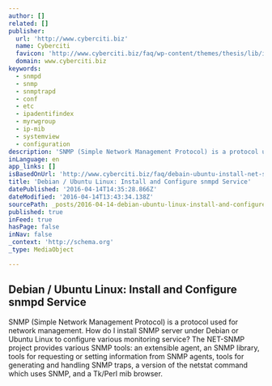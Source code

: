 ```yaml
---
author: []
related: []
publisher:
  url: 'http://www.cyberciti.biz'
  name: Cyberciti
  favicon: 'http://www.cyberciti.biz/faq/wp-content/themes/thesis/lib/images/favicon.ico'
  domain: www.cyberciti.biz
keywords:
  - snmpd
  - snmp
  - snmptrapd
  - conf
  - etc
  - ipadentifindex
  - myrwgroup
  - ip-mib
  - systemview
  - configuration
description: 'SNMP (Simple Network Management Protocol) is a protocol used for network management. How do I install SNMP server under Debian or Ubuntu Linux to configure various monitoring service? The NET-SNMP project provides various SNMP tools: an extensible agent, an SNMP library, tools for requesting or setting information from SNMP agents, tools for generating and handling SNMP traps, a version of the netstat command which uses SNMP, and a Tk/Perl mib browser.'
inLanguage: en
app_links: []
isBasedOnUrl: 'http://www.cyberciti.biz/faq/debain-ubuntu-install-net-snmpd-server/'
title: 'Debian / Ubuntu Linux: Install and Configure snmpd Service'
datePublished: '2016-04-14T14:35:28.866Z'
dateModified: '2016-04-14T13:43:34.138Z'
sourcePath: _posts/2016-04-14-debian-ubuntu-linux-install-and-configure-snmpd-service.md
published: true
inFeed: true
hasPage: false
inNav: false
_context: 'http://schema.org'
_type: MediaObject

---
```

<article style=""><h1>Debian / Ubuntu Linux: Install and Configure snmpd Service</h1><p>SNMP (Simple Network Management Protocol) is a protocol used for network management. How do I install SNMP server under Debian or Ubuntu Linux to configure various monitoring service? The NET-SNMP project provides various SNMP tools: an extensible agent, an SNMP library, tools for requesting or setting information from SNMP agents, tools for generating and handling SNMP traps, a version of the netstat command which uses SNMP, and a Tk/Perl mib browser.</p></article>